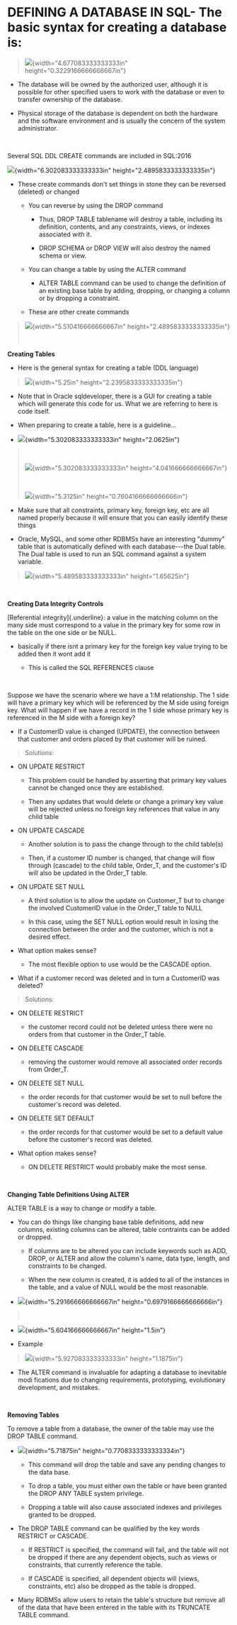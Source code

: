 # DEFINING A DATABASE IN SQL-   The basic syntax for creating a database is:

> ![](media/DEFINING-A-DATABASE-IN-SQL-image1.png){width="4.677083333333333in" height="0.3229166666666667in"}

-   The database will be owned by the authorized user, although it is possible for other specified users to work with the database or even to transfer ownership of the database.

-   Physical storage of the database is dependent on both the hardware and the software environment and is usually the concern of the system administrator.

 

Several SQL DDL CREATE commands are included in SQL:2016

![](media/DEFINING-A-DATABASE-IN-SQL-image2.png){width="6.302083333333333in" height="2.4895833333333335in"}

-   These create commands don't set things in stone they can be reversed (deleted) or changed

    -   You can reverse by using the DROP command

        -   Thus, DROP TABLE tablename will destroy a table, including its definition, contents, and any constraints, views, or indexes associated with it.

        -   DROP SCHEMA or DROP VIEW will also destroy the named schema or view.

    -   You can change a table by using the ALTER command

        -   ALTER TABLE command can be used to change the definition of an existing base table by adding, dropping, or changing a column or by dropping a constraint.

    -   These are other create commands

> ![](media/DEFINING-A-DATABASE-IN-SQL-image3.png){width="5.510416666666667in" height="2.4895833333333335in"}
>
>  

**Creating Tables**

-   Here is the general syntax for creating a table (DDL language)

> ![](media/DEFINING-A-DATABASE-IN-SQL-image4.png){width="5.25in" height="2.2395833333333335in"}

-   Note that in Oracle sqldeveloper, there is a GUI for creating a table which will generate this code for us. What we are referring to here is code itself.

<!-- -->

-   When preparing to create a table, here is a guideline...

-   ![](media/DEFINING-A-DATABASE-IN-SQL-image5.png){width="5.302083333333333in" height="2.0625in"}

>  
>
> ![](media/DEFINING-A-DATABASE-IN-SQL-image6.png){width="5.302083333333333in" height="4.041666666666667in"}
>
>  
>
> ![](media/DEFINING-A-DATABASE-IN-SQL-image7.png){width="5.3125in" height="0.7604166666666666in"}

-   Make sure that all constraints, primary key, foreign key, etc are all named properly because it will ensure that you can easily identify these things

<!-- -->

-   Oracle, MySQL, and some other RDBMSs have an interesting "dummy" table that is automatically defined with each database---the Dual table. The Dual table is used to run an SQL command against a system variable.

> ![](media/DEFINING-A-DATABASE-IN-SQL-image8.png){width="5.489583333333333in" height="1.65625in"}

 

**Creating Data Integrity Controls**

[Referential integrity]{.underline}: a value in the matching column on the many side must correspond to a value in the primary key for some row in the table on the one side or be NULL.

-   basically if there isnt a primary key for the foreign key value trying to be added then it wont add it

    -   This is called the SQL REFERENCES clause

 

Suppose we have the scenario where we have a 1:M relationship. The 1 side will have a primary key which will be referenced by the M side using foreign key. What will happen if we have a record in the 1 side whose primary key is referenced in the M side with a foreign key?

-   If a CustomerID value is changed (UPDATE), the connection between that customer and orders placed by that customer will be ruined.

> Solutions:

-   ON UPDATE RESTRICT

    -   This problem could be handled by asserting that primary key values cannot be changed once they are established.

    -   Then any updates that would delete or change a primary key value will be rejected unless no foreign key references that value in any child table

-   ON UPDATE CASCADE

    -   Another solution is to pass the change through to the child table(s)

    -   Then, if a customer ID number is changed, that change will flow through (cascade) to the child table, Order_T, and the customer's ID will also be updated in the Order_T table.

-   ON UPDATE SET NULL

    -   A third solution is to allow the update on Customer_T but to change the involved CustomerID value in the Order_T table to NULL

    -   In this case, using the SET NULL option would result in losing the connection between the order and the customer, which is not a desired effect.

-   What option makes sense?

    -   The most flexible option to use would be the CASCADE option.

<!-- -->

-   What if a customer record was deleted and in turn a CustomerID was deleted?

> Solutions:

-   ON DELETE RESTRICT

    -   the customer record could not be deleted unless there were no orders from that customer in the Order_T table.

-   ON DELETE CASCADE

    -   removing the customer would remove all associated order records from Order_T.

-   ON DELETE SET NULL

    -   the order records for that customer would be set to null before the customer's record was deleted.

-   ON DELETE SET DEFAULT

    -   the order records for that customer would be set to a default value before the customer's record was deleted.

-   What option makes sense?

    -   ON DELETE RESTRICT would probably make the most sense.

 

**Changing Table Definitions Using ALTER**

ALTER TABLE is a way to change or modify a table.

-   You can do things like changing base table definitions, add new columns, existing columns can be altered, table contraints can be added or dropped.

    -   If columns are to be altered you can include keywords such as ADD, DROP, or ALTER and allow the column's name, data type, length, and constraints to be changed.

    -   When the new column is created, it is added to all of the instances in the table, and a value of NULL would be the most reasonable.

-   ![](media/DEFINING-A-DATABASE-IN-SQL-image9.png){width="5.291666666666667in" height="0.6979166666666666in"}

>  

-   ![](media/DEFINING-A-DATABASE-IN-SQL-image10.png){width="5.604166666666667in" height="1.5in"}

<!-- -->

-   Example

> ![](media/DEFINING-A-DATABASE-IN-SQL-image11.png){width="5.927083333333333in" height="1.1875in"}

-   The ALTER command is invaluable for adapting a database to inevitable modi fications due to changing requirements, prototyping, evolutionary development, and mistakes.

 

**Removing Tables**

To remove a table from a database, the owner of the table may use the DROP TABLE command.

-   ![](media/DEFINING-A-DATABASE-IN-SQL-image12.png){width="5.71875in" height="0.7708333333333334in"}

    -   This command will drop the table and save any pending changes to the data base.

    -   To drop a table, you must either own the table or have been granted the DROP ANY TABLE system privilege.

    -   Dropping a table will also cause associated indexes and privileges granted to be dropped.

-   The DROP TABLE command can be qualified by the key words RESTRICT or CASCADE.

    -   If RESTRICT is specified, the command will fail, and the table will not be dropped if there are any dependent objects, such as views or constraints, that currently reference the table.

    -   If CASCADE is specified, all dependent objects will (views, constraints, etc) also be dropped as the table is dropped.

-   Many RDBMSs allow users to retain the table's structure but remove all of the data that have been entered in the table with its TRUNCATE TABLE command.

 












